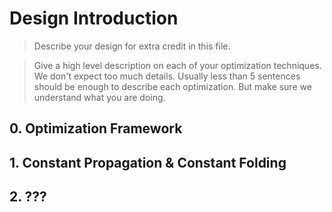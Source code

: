# Design Introduction

> Describe your design for extra credit in this file.

> Give a high level description on each of your optimization techniques. We don't expect too much details. Usually less than 5 sentences should be enough to describe each optimization. But make sure we understand what you are doing.

## 0. Optimization Framework

## 1. Constant Propagation & Constant Folding

## 2. ???
